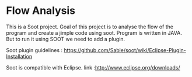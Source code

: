 # Flow Analysis

This is a Soot project. Goal of this project is to analyse the flow of the program and create a jimple code using soot. Program is written in JAVA. But to run it using SOOT we need to add a plugin.

Soot plugin guidelines :
https://github.com/Sable/soot/wiki/Eclipse-Plugin-Installation

Soot is compatible with Eclipse. link :http://www.eclipse.org/downloads/

